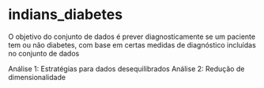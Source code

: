 # indians_diabetes
O objetivo do conjunto de dados é prever diagnosticamente se um paciente tem ou não diabetes, com base em certas medidas de diagnóstico incluídas no conjunto de dados

Análise 1: Estratégias para dados desequilibrados
Análise 2: Redução de dimensionalidade

